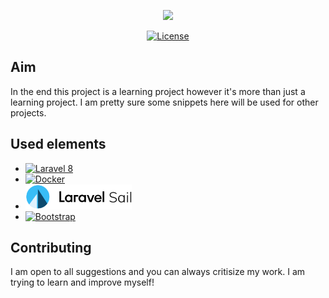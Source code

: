 <p align="center"><a href="https://www.altelca.com/referanslar" target="_blank"><img src="https://altelca.com/wp-content/uploads/2021/08/logo_2x_light.png" width="400"></a></p>

<p align="center">
<a href="https://packagist.org/packages/laravel/framework"><img src="https://img.shields.io/packagist/l/laravel/framework" alt="License"></a>
</p>

## Aim

In the end this project is a learning project however it's more than just a learning project. I am pretty sure some snippets here will be used for other projects.

## Used elements

<ul>
<li><a href="https://laravel.com/docs/8.x/installation"><img src="https://laravel.com/img/logotype.min.svg" alt="Laravel 8" height="30"></a></li>
<li><a href="https://www.docker.com/get-started"><img src="https://www.docker.com/sites/default/files/d8/styles/role_icon/public/2019-07/horizontal-logo-monochromatic-white.png?itok=SBlK2TGU" alt="Docker" height="40"></a></li>
<li><a href="https://laravel.com/docs/8.x/sail"><img src="https://raw.githubusercontent.com/laravel/sail/e3d601598e735407070dd50e09ab6e0c68ab32ae/art/logo.svg" alt="Laravel Sail" height="40"></a></li>
<li><a href="https://getbootstrap.com/docs/5.0/getting-started/download/"><img src="https://upload.wikimedia.org/wikipedia/commons/b/b2/Bootstrap_logo.svg" alt="Bootstrap" height="40"></a></li>
</ul>

## Contributing

I am open to all suggestions and you can always critisize my work. I am trying to learn and improve myself!
